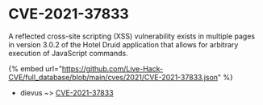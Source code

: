 # CVE-2021-37833

A reflected cross-site scripting (XSS) vulnerability exists in multiple pages in version 3.0.2 of the Hotel Druid application that allows for arbitrary execution of JavaScript commands.

{% embed url="https://github.com/Live-Hack-CVE/full_database/blob/main/cves/2021/CVE-2021-37833.json" %}


* dievus ~> [CVE-2021-37833](https://www.alice-snow.ru/2021/database/cve-2021-37833/cve-2021-37833-dievus)